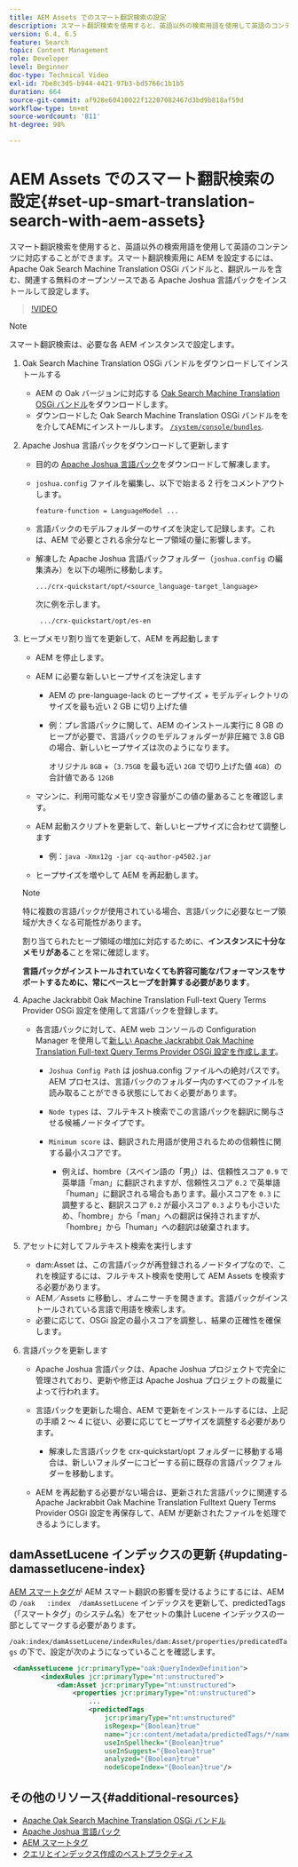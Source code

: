 ```yaml
---
title: AEM Assets でのスマート翻訳検索の設定
description: スマート翻訳検索を使用すると、英語以外の検索用語を使用して英語のコンテンツに対応することができます。スマート翻訳検索用に AEM を設定するには、Apache Oak Search Machine Translation OSGi バンドルと、翻訳ルールを含む、関連する無料のオープンソースである Apache Joshua 言語パックをインストールして設定します。
version: 6.4, 6.5
feature: Search
topic: Content Management
role: Developer
level: Beginner
doc-type: Technical Video
exl-id: 7be8c3d5-b944-4421-97b3-bd5766c1b1b5
duration: 664
source-git-commit: af928e60410022f12207082467d3bd9b818af59d
workflow-type: tm+mt
source-wordcount: '811'
ht-degree: 98%

---
```


# AEM Assets でのスマート翻訳検索の設定{#set-up-smart-translation-search-with-aem-assets}

スマート翻訳検索を使用すると、英語以外の検索用語を使用して英語のコンテンツに対応することができます。スマート翻訳検索用に AEM を設定するには、Apache Oak Search Machine Translation OSGi バンドルと、翻訳ルールを含む、関連する無料のオープンソースである Apache Joshua 言語パックをインストールして設定します。

>[!VIDEO](https://video.tv.adobe.com/v/21291?quality=12&learn=on)

>[!NOTE]
>
>スマート翻訳検索は、必要な各 AEM インスタンスで設定します。

1. Oak Search Machine Translation OSGi バンドルをダウンロードしてインストールする
   * AEM の Oak バージョンに対応する [Oak Search Machine Translation OSGi バンドル](https://search.maven.org/#search%7Cgav%7C1%7Cg%3A%22org.apache.jackrabbit%22%20AND%20a%3A%22oak-search-mt%22)をダウンロードします。
   * ダウンロードした Oak Search Machine Translation OSGi バンドルををを介してAEMにインストールします。 [`/system/console/bundles`](http://localhost:4502/system/console/bundles).

2. Apache Joshua 言語パックをダウンロードして更新します
   * 目的の [Apache Joshua 言語パック](https://cwiki.apache.org/confluence/display/JOSHUA/Language+Packs)をダウンロードして解凍します。
   * `joshua.config` ファイルを編集し、以下で始まる 2 行をコメントアウトします。

     ```
     feature-function = LanguageModel ...
     ```

   * 言語パックのモデルフォルダーのサイズを決定して記録します。これは、AEM で必要とされる余分なヒープ領域の量に影響します。
   * 解凍した Apache Joshua 言語パックフォルダー（`joshua.config` の編集済み）を以下の場所に移動します。

     ```
     .../crx-quickstart/opt/<source_language-target_language>
     ```

     次に例を示します。

     ```
      .../crx-quickstart/opt/es-en
     ```

3. ヒープメモリ割り当てを更新して、AEM を再起動します
   * AEM を停止します。
   * AEM に必要な新しいヒープサイズを決定します

      * AEM の pre-language-lack のヒープサイズ + モデルディレクトリのサイズを最も近い 2 GB に切り上げた値
      * 例：プレ言語パックに関して、AEM のインストール実行に 8 GB のヒープが必要で、言語パックのモデルフォルダーが非圧縮で 3.8 GB の場合、新しいヒープサイズは次のようになります。

        オリジナル `8GB` +（`3.75GB` を最も近い `2GB` で切り上げた値 `4GB`）の合計値である `12GB`

   * マシンに、利用可能なメモリ空き容量がこの値の量あることを確認します。
   * AEM 起動スクリプトを更新して、新しいヒープサイズに合わせて調整します

      * 例：`java -Xmx12g -jar cq-author-p4502.jar`

   * ヒープサイズを増やして AEM を再起動します。

   >[!NOTE]
   >
   >特に複数の言語パックが使用されている場合、言語パックに必要なヒープ領域が大きくなる可能性があります。
   >
   >
   >割り当てられたヒープ領域の増加に対応するために、**インスタンスに十分なメモリがある**&#x200B;ことを常に確認します。
   >
   >
   >**言語パックがインストールされていなくても許容可能なパフォーマンスをサポートするために、常にベースヒープを計算する必要があります**。

4. Apache Jackrabbit Oak Machine Translation Full-text Query Terms Provider OSGi 設定を使用して言語パックを登録します。

   * 各言語パックに対して、AEM web コンソールの Configuration Manager を使用して[新しい Apache Jackrabbit Oak Machine Translation Full-text Query Terms Provider OSGi 設定を作成します](http://localhost:4502/system/console/configMgr/org.apache.jackrabbit.oak.plugins.index.mt.MTFulltextQueryTermsProviderFactory)。

      * `Joshua Config Path` は joshua.config ファイルへの絶対パスです。AEM プロセスは、言語パックのフォルダー内のすべてのファイルを読み取ることができる状態にしておく必要があります。
      * `Node types` は、フルテキスト検索でこの言語パックを翻訳に関与させる候補ノードタイプです。
      * `Minimum score` は、翻訳された用語が使用されるための信頼性に関する最小スコアです。

         * 例えば、hombre（スペイン語の「男」）は、信頼性スコア `0.9` で英単語「man」に翻訳されますが、信頼性スコア `0.2` で英単語「human」に翻訳される場合もあります。最小スコアを `0.3` に調整すると、翻訳スコア `0.2` が最小スコア `0.3` よりも小さいため、「hombre」から「man」への翻訳は保持されますが、「hombre」から「human」への翻訳は破棄されます。

5. アセットに対してフルテキスト検索を実行します
   * dam:Asset は、この言語パックが再登録されるノードタイプなので、これを検証するには、フルテキスト検索を使用して AEM Assets を検索する必要があります。
   * AEM／Assets に移動し、オムニサーチを開きます。言語パックがインストールされている言語で用語を検索します。
   * 必要に応じて、OSGi 設定の最小スコアを調整し、結果の正確性を確保します。

6. 言語パックを更新します
   * Apache Joshua 言語パックは、Apache Joshua プロジェクトで完全に管理されており、更新や修正は Apache Joshua プロジェクトの裁量によって行われます。
   * 言語パックを更新した場合、AEM で更新をインストールするには、上記の手順 2 ～ 4 に従い、必要に応じてヒープサイズを調整する必要があります。

      * 解凍した言語パックを crx-quickstart/opt フォルダーに移動する場合は、新しいフォルダーにコピーする前に既存の言語パックフォルダーを移動します。

   * AEM を再起動する必要がない場合は、更新された言語パックに関連する Apache Jackrabbit Oak Machine Translation Fulltext Query Terms Provider OSGi 設定を再保存して、AEM が更新されたファイルを処理できるようにします。

## damAssetLucene インデックスの更新 {#updating-damassetlucene-index}

[AEM スマートタグ](https://helpx.adobe.com/experience-manager/6-3/assets/using/touch-ui-smart-tags.html?lang=ja)が AEM スマート翻訳の影響を受けるようにするには、AEM の `/oak   :index  /damAssetLucene` インデックスを更新して、predictedTags（「スマートタグ」のシステム名）をアセットの集計 Lucene インデックスの一部としてマークする必要があります。

`/oak:index/damAssetLucene/indexRules/dam:Asset/properties/predicatedTags` の下で、設定が次のようになっていることを確認します。

```xml
 <damAssetLucene jcr:primaryType="oak:QueryIndexDefinition">
        <indexRules jcr:primaryType="nt:unstructured">
            <dam:Asset jcr:primaryType="nt:unstructured">
                <properties jcr:primaryType="nt:unstructured">
                    ...
                    <predictedTags
                        jcr:primaryType="nt:unstructured"
                        isRegexp="{Boolean}true"
                        name="jcr:content/metadata/predictedTags/*/name"
                        useInSpellheck="{Boolean}true"
                        useInSuggest="{Boolean}true"
                        analyzed="{Boolean}true"
                        nodeScopeIndex="{Boolean}true"/>
```

## その他のリソース{#additional-resources}

* [Apache Oak Search Machine Translation OSGi バンドル](https://search.maven.org/#search%7Cgav%7C1%7Cg%3A%22org.apache.jackrabbit%22%20AND%20a%3A%22oak-search-mt%22)
* [Apache Joshua 言語パック](https://cwiki.apache.org/confluence/display/JOSHUA/Language+Packs)
* [AEM スマートタグ](https://helpx.adobe.com/experience-manager/6-3/assets/using/touch-ui-smart-tags.html?lang=ja)
* [クエリとインデックス作成のベストプラクティス](https://helpx.adobe.com/experience-manager/6-5/sites/deploying/using/best-practices-for-queries-and-indexing.html?lang=ja)
